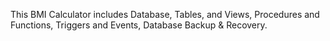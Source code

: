 This BMI Calculator includes Database, Tables, and
Views, Procedures and Functions, Triggers and Events, Database Backup & Recovery. 
